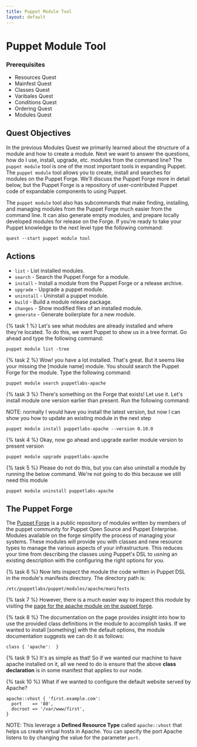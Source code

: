 ```yaml
---
title: Puppet Module Tool
layout: default
---
```


# Puppet Module Tool

### Prerequisites

- Resources Quest
- Mainfest Quest
- Classes Quest
- Varibales Quest
- Conditions Quest
- Ordering Quest
- Modules Quest

## Quest Objectives

In the previous Modules Quest we primarily learned about the structure of a module and how to create a module. Next we want to answer the questions, how do I use, install, upgrade, etc. modules from the command line? The `puppet module` tool is one of the most important tools in expanding Puppet. The `puppet module` tool allows you to create, install and searches for modules on the Puppet Forge. We'll discuss the Puppet Forge more in detail below, but the Puppet Forge is a repository of user-contributed Puppet code of expandable components to using Puppet.

The `puppet module` tool also has subcommands that make finding, installing, and managing modules from the Puppet Forge much easier from the command line. It can also generate empty modules, and prepare locally developed modules for release on the Forge. If you're ready to take your Puppet knowledge to the next level type the following command:

	quest --start puppet module tool

## Actions

- `list` - List installed modules.
- `search` - Search the Puppet Forge for a module.
- `install` - Install a module from the Puppet Forge or a release archive.
- `upgrade` - Upgrade a puppet module.
- `uninstall` - Uninstall a puppet module.
- `build` - Build a module release package.
- `changes` - Show modified files of an installed module.
- `generate` - Generate boilerplate for a new module.


{% task 1 %}
Let's see what modules are already installed and where they're located. To do this, we want Puppet to show us in a tree format. Go ahead and type the following command: 

	puppet module list -tree

{% task 2 %}
Wow! you have a lot installed. That's great. But it seems like your missing the [module name] module. You should search the Puppet Forge for the module. Type the following command:

	puppet module search puppetlabs-apache

{% task 3 %}
There's something on the Forge that exists! Let use it. Let's install module one version earlier than present. Run the following command:

NOTE: normally I would have you install the latest version, but now I can show you how to update an existing module in the next step

	puppet module install puppetlabs-apache --version 0.10.0

{% task 4 %}
Okay, now go ahead and upgrade earlier module version to present version

	puppet module upgrade puppetlabs-apache

{% task 5 %}
Please do not do this, but you can also uninstall a module by running the below command. We're not going to do this because we still need this module

	puppet module uninstall puppetlabs-apache

## The Puppet Forge

The [Puppet Forge](http://forge.puppetlabs.com) is a public repository of modules written by members of the puppet community for Puppet Open Source and Puppet Enterprise. Modules available on the forge simplify the process of managing your systems. These modules will provide you with classes and new resource types to manage the various aspects of your infrastructure. This reduces your time from describing the classes using Puppet's DSL to usning an existing description with the configuring the right options for you.

{% task 6 %}
Now lets inspect the module the code written in Puppet DSL in the module's manifests directory. The directory path is: 

	/etc/puppetlabs/puppet/modules/apache/manifests

{% task 7 %}
However, there is a much easier way to inspect this module by visiting the [page for the apache module on the puppet forge](https://forge.puppetlabs.com/puppetlabs/apache).

{% task 8 %}
The documentation on the page provides insight into how to use the provided class definitions in the module to accomplish tasks. If we wanted to install [something] with the default options, the module documentation suggests we can do it as follows:

	class { 'apache':  }

{% task 9 %}
It's as simple as that! So if we wanted our machine to have apache installed on it, all we need to do is ensure that the above **class declaration** is in some manifest that applies to our node.

{% task 10 %}
What if we wanted to configure the default website served by Apache?

	apache::vhost { 'first.example.com':
	  port    => '80',
	  docroot => '/var/www/first',
	}

NOTE: This leverage a **Defined Resource Type** called `apache::vhost` that helps us create virtual hosts in Apache. You can specify the port Apache listens to by changing the value for the parameter `port`.

